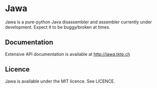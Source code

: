 # Jawa

Jawa is a pure-python Java disassembler and assembler currently under
development. Expect it to be buggy/broken at times.

## Documentation

Extensive API documentation is available at http://jawa.tkte.ch

## Licence

Jawa is available under the MIT licence. See LICENCE.
